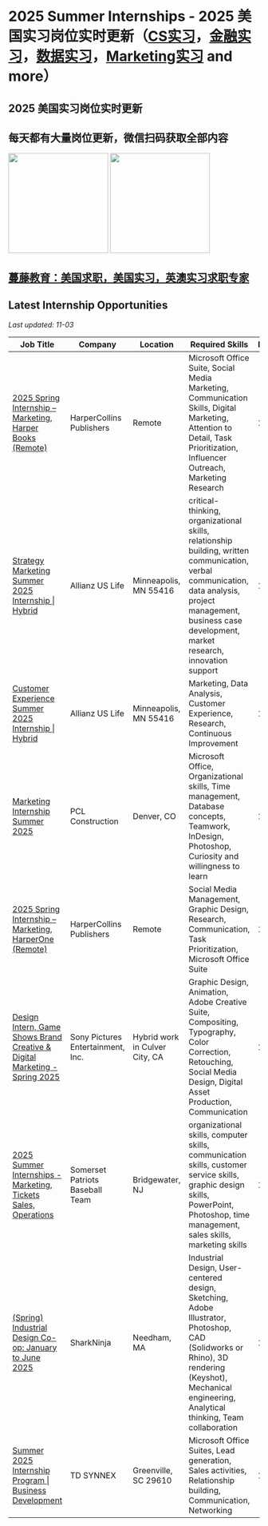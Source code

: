 # 2025 Summer Internships - 2025 美国实习岗位实时更新（<a href="https://mentorx.net/computer-science/">CS实习</a>，<a href="https://mentorx.net/finance/">金融实习</a>，<a href="https://mentorx.net/data-science/">数据实习</a>，<a href="https://mentorx.net/business/">Marketing实习</a> and more）
## 2025 美国实习岗位实时更新 
## 每天都有大量岗位更新，微信扫码获取全部内容
<img src="https://github.com/user-attachments/assets/6b95d5fe-f599-4693-9b58-b6cd11aed72c" width="200">

<img src="https://mentorx.net/wp-content/uploads/2018/11/cropped-WechatIMG231-1.png" width="200">

## <a href="https://mentorx.net">蔓藤教育：美国求职，美国实习，英澳实习求职专家</a>

## Latest Internship Opportunities

_Last updated: 11-03_


| Job Title | Company | Location | Required Skills | Posted |
|-----------|---------|----------|-----------------|--------|
| [2025 Spring Internship – Marketing, Harper Books (Remote)](https://www.indeed.com/viewjob?jk=abb14329c1e0109d&tk=1ibqfkl58mv8q800&from=serp&vjs=3) | HarperCollins Publishers | Remote | Microsoft Office Suite, Social Media Marketing, Communication Skills, Digital Marketing, Attention to Detail, Task Prioritization, Influencer Outreach, Marketing Research | 11-03 | <!-- JobID: BYfFbB7zER -->
| [Strategy Marketing Summer 2025 Internship \| Hybrid](https://www.indeed.com/viewjob?jk=023c1d48ff6e202b&tk=1ibqfkl58mv8q800&from=serp&vjs=3) | Allianz US Life | Minneapolis, MN 55416 | critical-thinking, organizational skills, relationship building, written communication, verbal communication, data analysis, project management, business case development, market research, innovation support | 11-03 | <!-- JobID: rQUwBS94Zx -->
| [Customer Experience Summer 2025 Internship \| Hybrid](https://www.indeed.com/viewjob?jk=3f579cc60e944f54&tk=1ibqfkl58mv8q800&from=serp&vjs=3) | Allianz US Life | Minneapolis, MN 55416 | Marketing, Data Analysis, Customer Experience, Research, Continuous Improvement | 11-03 | <!-- JobID: 5hhycYjomt -->
| [Marketing Internship Summer 2025](https://www.indeed.com/viewjob?jk=6285a167b11e03fc&tk=1ibqfkl58mv8q800&from=serp&vjs=3) | PCL Construction | Denver, CO | Microsoft Office, Organizational skills, Time management, Database concepts, Teamwork, InDesign, Photoshop, Curiosity and willingness to learn | 11-03 | <!-- JobID: FqntH6B2oq -->
| [2025 Spring Internship   – Marketing, HarperOne (Remote)](https://www.indeed.com/viewjob?jk=0a904ea90f1f18dc&tk=1ibqfkl58mv8q800&from=serp&vjs=3) | HarperCollins Publishers | Remote | Social Media Management, Graphic Design, Research, Communication, Task Prioritization, Microsoft Office Suite | 11-03 | <!-- JobID: ewBRlIM7yr -->
| [Design Intern, Game Shows Brand Creative & Digital Marketing - Spring 2025](https://www.indeed.com/viewjob?jk=1f03eb45178a9a7e&tk=1ibqg8ht7k3f48a8&from=serp&vjs=3) | Sony Pictures Entertainment, Inc. | Hybrid work in Culver City, CA | Graphic Design, Animation, Adobe Creative Suite, Compositing, Typography, Color Correction, Retouching, Social Media Design, Digital Asset Production, Communication | 11-03 | <!-- JobID: 5WNCDcJkHa -->
| [2025 Summer Internships - Marketing, Tickets Sales, Operations](https://www.indeed.com/viewjob?jk=ecc0130e5de4c2bb&tk=1ibqg8ht7k3f48a8&from=serp&vjs=3) | Somerset Patriots Baseball Team | Bridgewater, NJ | organizational skills, computer skills, communication skills, customer service skills, graphic design skills, PowerPoint, Photoshop, time management, sales skills, marketing skills | 11-03 | <!-- JobID: FO8sbEizOA -->
| [(Spring) Industrial Design Co-op: January to June 2025](https://www.indeed.com/viewjob?jk=05b2db61a608b615&tk=1ibqgf0o1mv8q841&from=serp&vjs=3) | SharkNinja | Needham, MA | Industrial Design, User-centered design, Sketching, Adobe Illustrator, Photoshop, CAD (Solidworks or Rhino), 3D rendering (Keyshot), Mechanical engineering, Analytical thinking, Team collaboration | 11-03 | <!-- JobID: s035CCuzJB -->
| [Summer 2025 Internship Program \| Business Development](https://www.indeed.com/viewjob?jk=5c2b7f4005970a66&tk=1ibqgeud12rt3011&from=serp&vjs=3) | TD SYNNEX | Greenville, SC 29610 | Microsoft Office Suites, Lead generation, Sales activities, Relationship building, Communication, Networking | 11-03 | <!-- JobID: dYcl4C8gAs -->
